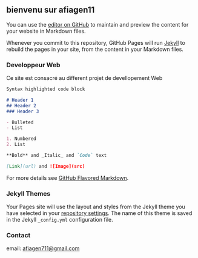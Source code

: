 ## bienvenu sur afiagen11

You can use the [editor on GitHub](https://github.com/afiagen11/mon_cv/edit/master/README.md) to maintain and preview the content for your website in Markdown files.

Whenever you commit to this repository, GitHub Pages will run [Jekyll](https://jekyllrb.com/) to rebuild the pages in your site, from the content in your Markdown files.

### Developpeur Web

Ce site est consacré au different projet de devellopement Web 

```markdown
Syntax highlighted code block

# Header 1
## Header 2
### Header 3

- Bulleted
- List

1. Numbered
2. List

**Bold** and _Italic_ and `Code` text

[Link](url) and ![Image](src)
```

For more details see [GitHub Flavored Markdown](https://guides.github.com/features/mastering-markdown/).

### Jekyll Themes

Your Pages site will use the layout and styles from the Jekyll theme you have selected in your [repository settings](https://github.com/afiagen11/mon_cv/settings). The name of this theme is saved in the Jekyll `_config.yml` configuration file.

### Contact

email: afiagen711@gmail.com

